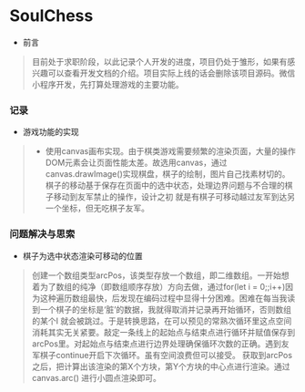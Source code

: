 # SoulChess
- 前言
> 目前处于求职阶段，以此记录个人开发的进度，项目仍处于雏形，如果有感兴趣可以查看开发文档的介绍。项目实际上线的话会删除该项目源码。微信小程序开发，先打算处理游戏的主要功能。
### 记录
- 游戏功能的实现
> - 使用canvas画布实现。由于棋类游戏需要频繁的渲染页面，大量的操作DOM元素会让页面性能太差。故选用canvas，通过canvas.drawImage()实现棋盘，棋子的绘制，图片自己找素材切的。棋子的移动基于保存在页面中的选中状态，处理边界问题与不合理的棋子移动到友军禁止的操作，设计之初 就是有棋子可移动越过友军到达另一个坐标，但无吃棋子友军。 

### 问题解决与思索
- 棋子为选中状态渲染可移动的位置
> 创建一个数组类型arcPos，该类型存放一个数组，即二维数组。一开始想着为了数组的纯净（即数组顺序存放）方向去做，通过for(let i = 0;;i++)因为这种遍历数组最快，后发现在编码过程中显得十分困难。困难在每当我读到一个棋子的坐标是‘脏’的数据，我就得取消并记录再开始循环，否则数组的某个I 就会被跳过。于是转换思路，在可以预见的常熟次循环里这点空间消耗其实无关紧要。敲定一条线上的起始点与结束点进行循环并赋值保存到arcPos里。对起始点与结束点进行边界处理确保循环次数的正确。遇到友军棋子continue开启下次循环。虽有空间浪费但可以接受。
  获取到arcPos之后，把计算出该渲染的第X个方块，第Y个方块的中心点进行渲染。通过canvas.arc() 进行小圆点渲染即可。
